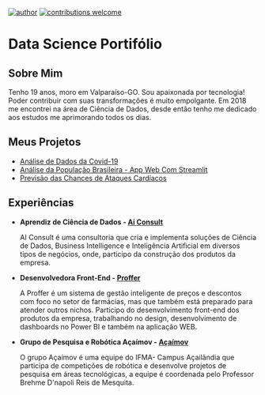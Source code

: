 [![author](https://img.shields.io/badge/Author-Cecília%20Silva-blue.svg?style=for-the-badge)](https://github.com/ceciliasilvads)
[![contributions welcome](https://img.shields.io/badge/Contributions-Welcome-brightgreen.svg?style=for-the-badge)](https://github.com/ceciliasilvads)

# Data Science Portifólio

## Sobre Mim
  Tenho 19 anos, moro em Valparaíso-GO. Sou apaixonada por tecnologia! Poder contribuir com suas transformações é muito empolgante. Em 2018 me encontrei na área de Ciência de Dados, desde então tenho me dedicado aos estudos me aprimorando todos os dias.

## Meus Projetos
- [Análise de Dados da Covid-19](https://github.com/ceciliasilvads/analises_covid19)
- [Análise da População Brasileira - App Web Com Streamlit](https://github.com/ceciliasilvads/webapp_regioes)
- [Previsão das Chances de Ataques Cardíacos](https://github.com/ceciliasilvads/data-science-projects/tree/main/ML-Chances%20de%20Ataque%20Card%C3%ADaco)

## Experiências

 - **Aprendiz de Ciência de Dados - [Ai Consult](https://www.linkedin.com/company/ai-consult/)**
 		 
     AI Consult é uma consultoria que cria e implementa soluções de Ciência de Dados, Business Intelligence e Inteligência Artificial em diversos tipos de negócios, onde, participo da construção dos produtos da empresa.

- **Desenvolvedora Front-End - [Proffer](https://www.linkedin.com/company/proffer-ai/)**
		
    A Proffer é um sistema de gestão inteligente de preços e descontos com foco no setor de farmácias, mas que também está preparado para atender outros nichos. Participo do desenvolvimento front-end dos produtos da empresa, trabalhando no design, desenvolvimento de dashboards no Power BI e também na aplicação WEB.

- **Grupo de Pesquisa e Robótica Açaímov - [Açaímov](https://www.instagram.com/acaimov.ifma/)**
		
    O grupo Açaímov é uma equipe do IFMA- Campus Açailândia que participa de competições de robótica e desenvolve projetos de pesquisa em áreas tecnológicas, a equipe é coordenada pelo Professor Brehme D'napoli Reis de Mesquita.
